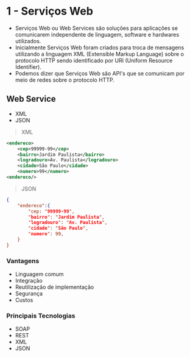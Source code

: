 # 1 - Serviços Web

- Serviços Web ou Web Services são soluções para aplicações se comunicarem independente de linguagem, software e hardwares utilizados.
- Inicialmente Serviços Web foram criados para troca de mensagens utilizando a linguagem XML (Extensible Markup Language) sobre o protocolo HTTP sendo identificado por URI (Uniform Resource Identifier).
- Podemos dizer que Serviços Web são API's que se comunicam por meio de redes sobre o protocolo HTTP.

## Web Service

- XML
- JSON

> XML

```XML
<endereco>
    <cep>99999-99</cep>
    <bairro>Jardim Paulista</bairro>
    <logradouro>Av. Paulista</logradouro>
    <cidade>São Paulo</cidade>
    <numero>99</numero>
<endereco/>
```

> JSON

```JSON
{
    "endereco":{
        "cep: "99999-99",
        "bairro": "Jardim Paulista",
        "logradouro": "Av. Paulista",
        "cidade": "São Paulo",
        "numero": 99,
    }
}
```

### Vantagens

- Linguagem comum
- Integração
- Reutilização de implementação
- Segurança
- Custos

### Principais Tecnologias

- SOAP
- REST
- XML
- JSON
